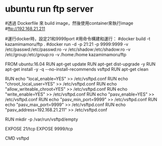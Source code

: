 ubuntu run ftp server
=====================
#透過 Dockerfile 來 build image，然後使用container來執行image
#ftp://192.168.21.211

#運行docker時，設定21和9999port
#用命令構建和運行：
#docker build -t kazamimamoru/ftp .
#docker run -d -p 21:21 -p 9999:9999 -v /etc/passwd:/etc/passwd:ro -v /etc/shadow:/etc/shadow:ro -v /etc/group:/etc/group:ro -v /home:/home kazamimamoru/ftp

FROM ubuntu:16.04
RUN apt-get update
RUN apt-get dist-upgrade -y
RUN apt-get install -y -q --no-install-recommends vsftpd
RUN apt-get clean

RUN echo "local_enable=YES" >> /etc/vsftpd.conf
RUN echo "chroot_local_user=YES" >> /etc/vsftpd.conf
RUN echo "allow_writeable_chroot=YES" >> /etc/vsftpd.conf
RUN echo "write_enable=YES" >> /etc/vsftpd.conf
RUN echo "pasv_enable=YES" >> /etc/vsftpd.conf
RUN echo "pasv_min_port=9999" >> /etc/vsftpd.conf
RUN echo "pasv_max_port=9999" >> /etc/vsftpd.conf
RUN echo "pasv_address=192.168.21.211" >> /etc/vsftpd.conf

RUN mkdir -p /var/run/vsftpd/empty

EXPOSE 21/tcp
EXPOSE 9999/tcp

CMD vsftpd
